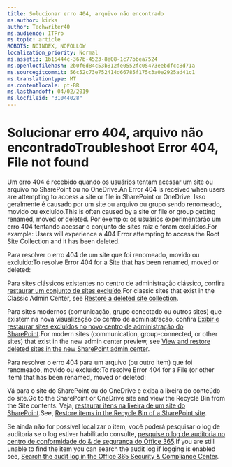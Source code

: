 ```yaml
---
title: Solucionar erro 404, arquivo não encontrado
ms.author: kirks
author: Techwriter40
ms.audience: ITPro
ms.topic: article
ROBOTS: NOINDEX, NOFOLLOW
localization_priority: Normal
ms.assetid: 1b15444c-367b-4523-8e08-1c77bbea7524
ms.openlocfilehash: 2b0f6d84c53b812fe0552fc05473eebdfcc8d71a
ms.sourcegitcommit: 56c52c73e752414d66785f175c3a0e2925ad41c1
ms.translationtype: MT
ms.contentlocale: pt-BR
ms.lasthandoff: 04/02/2019
ms.locfileid: "31044028"
---
```

# <a name="troubleshoot-error-404-file-not-found"></a><span data-ttu-id="57bd5-102">Solucionar erro 404, arquivo não encontrado</span><span class="sxs-lookup"><span data-stu-id="57bd5-102">Troubleshoot Error 404, File not found</span></span>

<span data-ttu-id="57bd5-103">Um erro 404 é recebido quando os usuários tentam acessar um site ou arquivo no SharePoint ou no OneDrive.</span><span class="sxs-lookup"><span data-stu-id="57bd5-103">An Error 404 is received when users are attempting to access a site or file in SharePoint or OneDrive.</span></span> <span data-ttu-id="57bd5-104">Isso geralmente é causado por um site ou arquivo ou grupo sendo renomeado, movido ou excluído.</span><span class="sxs-lookup"><span data-stu-id="57bd5-104">This is often caused by a site or file or group getting renamed, moved or deleted.</span></span> <span data-ttu-id="57bd5-105">Por exemplo: os usuários experimentarão um erro 404 tentando acessar o conjunto de sites raiz e foram excluídos.</span><span class="sxs-lookup"><span data-stu-id="57bd5-105">For example: Users will experience a 404 Error attempting to access the Root Site Collection and it has been deleted.</span></span>

<span data-ttu-id="57bd5-106">Para resolver o erro 404 de um site que foi renomeado, movido ou excluído:</span><span class="sxs-lookup"><span data-stu-id="57bd5-106">To resolve Error 404 for a Site that has been renamed, moved or deleted:</span></span>

<span data-ttu-id="57bd5-107">Para sites clássicos existentes no centro de administração clássico, confira [restaurar um conjunto de sites excluído](https://docs.microsoft.com/en-us/sharepoint/restore-deleted-site-collection).</span><span class="sxs-lookup"><span data-stu-id="57bd5-107">For classic sites that exist in the Classic Admin Center, see [Restore a deleted site collection](https://docs.microsoft.com/en-us/sharepoint/restore-deleted-site-collection).</span></span>


<span data-ttu-id="57bd5-108">Para sites modernos (comunicação, grupo conectado ou outros sites) que existem na nova visualização do centro de administração, confira [Exibir e restaurar sites excluídos no novo centro de administração do SharePoint](https://docs.microsoft.com/en-us/sharepoint/restore-deleted-site-collection).</span><span class="sxs-lookup"><span data-stu-id="57bd5-108">For modern sites (communication, group-connected, or other sites) that exist in the new admin center preview, see [View and restore deleted sites in the new SharePoint admin center](https://docs.microsoft.com/en-us/sharepoint/restore-deleted-site-collection).</span></span>

<span data-ttu-id="57bd5-109">Para resolver o erro 404 para um arquivo (ou outro item) que foi renomeado, movido ou excluído:</span><span class="sxs-lookup"><span data-stu-id="57bd5-109">To resolve Error 404 for a File (or other item) that has been renamed, moved or deleted:</span></span>

<span data-ttu-id="57bd5-110">Vá para o site do SharePoint ou do OneDrive e exiba a lixeira do conteúdo do site.</span><span class="sxs-lookup"><span data-stu-id="57bd5-110">Go to the SharePoint or OneDrive site and view the Recycle Bin from the Site contents.</span></span> <span data-ttu-id="57bd5-111">Veja, [restaurar itens na lixeira de um site do SharePoint](https://support.office.com/en-us/article/Restore-items-in-the-Recycle-Bin-of-a-SharePoint-site-6df466b6-55f2-4898-8d6e-c0dff851a0be#ID0EAADAAA=Online).</span><span class="sxs-lookup"><span data-stu-id="57bd5-111">See, [Restore items in the Recycle Bin of a SharePoint site](https://support.office.com/en-us/article/Restore-items-in-the-Recycle-Bin-of-a-SharePoint-site-6df466b6-55f2-4898-8d6e-c0dff851a0be#ID0EAADAAA=Online).</span></span>

<span data-ttu-id="57bd5-112">Se ainda não for possível localizar o item, você poderá pesquisar o log de auditoria se o log estiver habilitado consulte, [pesquise o log de auditoria no centro de conformidade do & de segurança do Office 365](https://docs.microsoft.com/en-us/office365/securitycompliance/search-the-audit-log-in-security-and-compliance?redirectSourcePath=%252fclient%252fsearch-the-audit-log-in-the-office-365-security-compliance-center-0d4d0f35-390b-4518-800e-0c7ec95e946c).</span><span class="sxs-lookup"><span data-stu-id="57bd5-112">If you are still unable to find the item you can search the audit log if logging is enabled see, [Search the audit log in the Office 365 Security & Compliance Center](https://docs.microsoft.com/en-us/office365/securitycompliance/search-the-audit-log-in-security-and-compliance?redirectSourcePath=%252fclient%252fsearch-the-audit-log-in-the-office-365-security-compliance-center-0d4d0f35-390b-4518-800e-0c7ec95e946c).</span></span>
